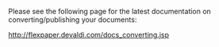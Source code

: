 Please see the following page for the latest documentation on converting/publishing your documents:

http://flexpaper.devaldi.com/docs_converting.jsp